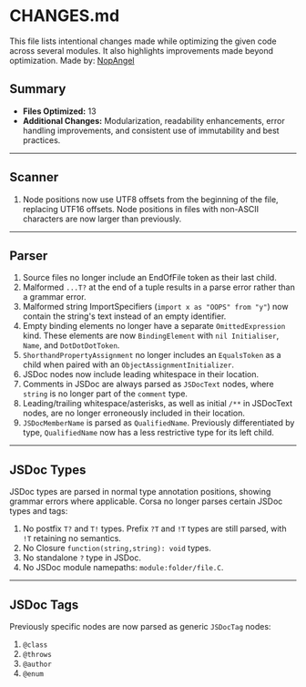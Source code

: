 # CHANGES.md

This file lists intentional changes made while optimizing the given code across several modules. It also highlights improvements made beyond optimization. Made by: [NopAngel](https://github.com/NopAngel/)

## Summary

- **Files Optimized:** 13
- **Additional Changes:** Modularization, readability enhancements, error handling improvements, and consistent use of immutability and best practices.

---

## Scanner

1. Node positions now use UTF8 offsets from the beginning of the file, replacing UTF16 offsets. Node positions in files with non-ASCII characters are now larger than previously.

---

## Parser

1. Source files no longer include an EndOfFile token as their last child.
2. Malformed `...T?` at the end of a tuple results in a parse error rather than a grammar error.
3. Malformed string ImportSpecifiers (`import x as "OOPS" from "y"`) now contain the string's text instead of an empty identifier.
4. Empty binding elements no longer have a separate `OmittedExpression` kind. These elements are now `BindingElement` with `nil Initialiser`, `Name`, and `DotDotDotToken`.
5. `ShorthandPropertyAssignment` no longer includes an `EqualsToken` as a child when paired with an `ObjectAssignmentInitializer`.
6. JSDoc nodes now include leading whitespace in their location.
7. Comments in JSDoc are always parsed as `JSDocText` nodes, where `string` is no longer part of the `comment` type.
8. Leading/trailing whitespace/asterisks, as well as initial `/**` in JSDocText nodes, are no longer erroneously included in their location.
9. `JSDocMemberName` is parsed as `QualifiedName`. Previously differentiated by type, `QualifiedName` now has a less restrictive type for its left child.

---

## JSDoc Types

JSDoc types are parsed in normal type annotation positions, showing grammar errors where applicable. Corsa no longer parses certain JSDoc types and tags:

1. No postfix `T?` and `T!` types. Prefix `?T` and `!T` types are still parsed, with `!T` retaining no semantics.
2. No Closure `function(string,string): void` types.
3. No standalone `?` type in JSDoc.
4. No JSDoc module namepaths: `module:folder/file.C`.

---

## JSDoc Tags

Previously specific nodes are now parsed as generic `JSDocTag` nodes:

1. `@class`
2. `@throws`
3. `@author`
4. `@enum`

